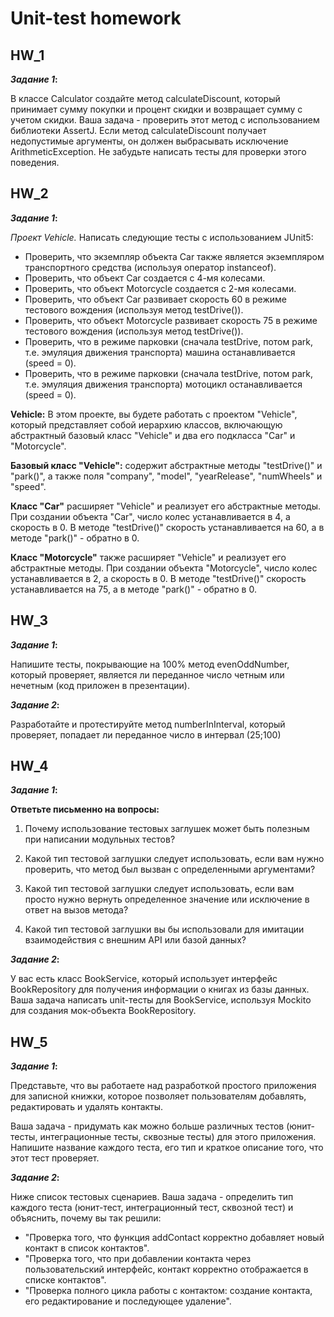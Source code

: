 # Unit-test homework

## HW_1

__*Задание 1*:__

В классе Calculator создайте метод calculateDiscount, который принимает сумму покупки и процент скидки и возвращает сумму с учетом скидки. Ваша задача - проверить этот метод с использованием библиотеки AssertJ. Если метод calculateDiscount получает недопустимые аргументы, он должен выбрасывать исключение ArithmeticException. Не забудьте написать тесты для проверки этого поведения.


## HW_2

__*Задание 1*:__

*Проект Vehicle.*
 Написать следующие тесты с использованием JUnit5:
 - Проверить, что экземпляр объекта Car также является экземпляром транспортного средства (используя
оператор instanceof).
 - Проверить, что объект Car создается с 4-мя колесами.
 - Проверить, что объект Motorcycle создается с 2-мя колесами.
 - Проверить, что объект Car развивает скорость 60 в режиме тестового вождения (используя метод testDrive()).
 - Проверить, что объект Motorcycle развивает скорость 75 в режиме тестового вождения (используя метод
testDrive()).
 - Проверить, что в режиме парковки (сначала testDrive, потом park, т.е. эмуляция движения транспорта) машина
останавливается (speed = 0).
 - Проверить, что в режиме парковки (сначала testDrive, потом park, т.е. эмуляция движения транспорта) мотоцикл
останавливается (speed = 0).

**Vehicle:**
В этом проекте, вы будете работать с проектом "Vehicle", который представляет собой иерархию классов,
включающую абстрактный базовый класс "Vehicle" и два его подкласса "Car" и "Motorcycle".

**Базовый класс "Vehicle":** содержит абстрактные методы "testDrive()" и "park()", а также поля "company",
"model", "yearRelease", "numWheels" и "speed".

**Класс "Car"** расширяет "Vehicle" и реализует его абстрактные методы. При создании объекта "Car", число
колес устанавливается в 4, а скорость в 0. В методе "testDrive()" скорость устанавливается на 60, а в методе
"park()" - обратно в 0.

**Класс "Motorcycle"** также расширяет "Vehicle" и реализует его абстрактные методы. При создании объекта
"Motorcycle", число колес устанавливается в 2, а скорость в 0. В методе "testDrive()" скорость
устанавливается на 75, а в методе "park()" - обратно в 0.


## HW_3

__*Задание 1*:__

Напишите тесты, покрывающие на 100% метод evenOddNumber, который проверяет, является ли переданное число четным или нечетным (код приложен в презентации).

__*Задание 2*:__

Разработайте и протестируйте метод numberInInterval, который проверяет, попадает ли
переданное число в интервал (25;100)



## HW_4

__*Задание 1*:__

__Ответьте письменно на вопросы:__

1)  Почему использование тестовых заглушек может быть полезным при написании модульных тестов?

2) Какой тип тестовой заглушки следует использовать, если вам нужно проверить, что метод был вызван с определенными аргументами?

3) Какой тип тестовой заглушки следует использовать, если вам просто нужно вернуть определенное значение или исключение в ответ на вызов метода?

4) Какой тип тестовой заглушки вы бы использовали для имитации  взаимодействия с внешним API или базой данных?

__*Задание 2*:__

У вас есть класс BookService, который использует интерфейс BookRepository для получения информации о книгах из базы данных. Ваша задача написать unit-тесты для BookService, используя Mockito для создания мок-объекта BookRepository.


## HW_5

__*Задание 1*:__

Представьте, что вы работаете над разработкой простого приложения для записной книжки, которое позволяет пользователям добавлять, редактировать и удалять контакты.

Ваша задача - придумать как можно больше различных тестов (юнит-тесты, интеграционные тесты, сквозные тесты) для этого приложения. Напишите название каждого теста, его тип и краткое описание того, что этот тест проверяет.

__*Задание 2*:__

Ниже список тестовых сценариев. Ваша задача - определить тип каждого теста (юнит-тест, интеграционный тест, сквозной тест) и объяснить, почему вы так решили:

- "Проверка того, что функция addContact корректно добавляет новый контакт в список контактов".
- "Проверка того, что при добавлении контакта через пользовательский интерфейс, контакт корректно отображается в списке контактов".
- "Проверка полного цикла работы с контактом: создание контакта, его редактирование и последующее удаление".